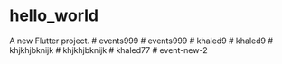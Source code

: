 # hello_world

A new Flutter project.
#   e v e n t s 9 9 9  
 #   e v e n t s 9 9 9  
 #   k h a l e d 9  
 #   k h a l e d 9  
 #   k h j k h j b k n i j k  
 #   k h j k h j b k n i j k  
 #   k h a l e d 7 7  
 #   e v e n t - n e w - 2  
 